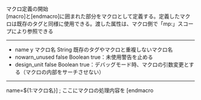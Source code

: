 マクロ定義の開始  
[macro]と[endmacro]に囲まれた部分をマクロとして定義する。定義したマクロは既存のタグと同様に使用できる。渡した属性は、マクロ側で「mp:」スコープにより参照できる

***
- name	y	マクロ名	String	既存のタグやマクロと重複しないマクロ名
- nowarn_unused		false	Boolean	true：未使用警告を止める
- design_unit		false	Boolean	true：デバッグモード時、マクロの引数変更とする（マクロの内部をサーチさせない）

***
name=${1:マクロ名}]
	; ここにマクロの処理内容を
[endmacro
